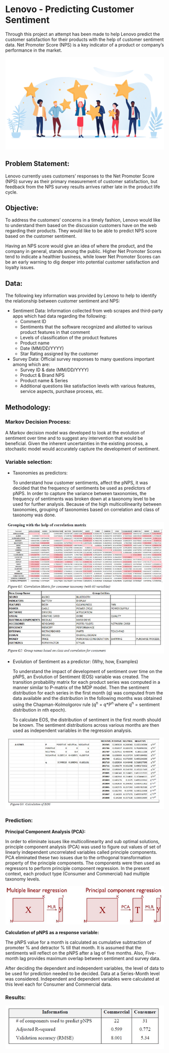 # Lenovo -  Predicting Customer Sentiment

Through this project an attempt has been made to help Lenovo predict the customer satisfaction for their products with the help of customer sentiment data. Net Promoter Score (NPS) is a key indicator of a product or company’s performance in the market.

<img src="https://github.com/SatyajitNarayanan/Lenovo_Predicting_Customer_Sentiment/raw/master/images/review.png" alt="Poster Image">



## **Problem Statement**: 
Lenovo currently uses customers’ responses to the Net Promoter Score (NPS) survey as their primary measurement of customer satisfaction, but feedback from the NPS survey results arrives rather late in the product life cycle. 

## **Objective**: 
To address the customers’ concerns in a timely fashion, Lenovo would like to understand them based on the discussion customers have on the web regarding their products. They would like to be able to predict NPS score based on the customer sentiment.

Having an NPS score would give an idea of where the product, and the company in general, stands among the public. Higher Net Promoter Scores tend to indicate a healthier business, while lower Net Promoter Scores can be an early warning to dig deeper into potential customer satisfaction and loyalty issues.

## **Data:**
The following key information was provided by Lenovo to help to identify the relationship between customer sentiment and NPS:
* Sentiment Data: Information collected from web scrapes and third-party apps which had data regarding the following:
	- Comment ID
	- Sentiments that the software recognized and allotted to various product features in that comment
	- Levels of classification of the product features
	- Product name
	- Date (MM/DD/YYYY)
	- Star Rating assigned by the customer
* Survey Data: Official survey responses to many questions important among which are:
	- Survey ID & date (MM/DD/YYYY)
	- Product & Brand NPS
	- Product name & Series
	- Additional questions like satisfaction levels with various features, service aspects, purchase process, etc.

## **Methodology:**

### Markov Decision Process:

A Markov decision model was developed to look at the evolution of sentiment over time and to suggest any intervention that would be beneficial.  Given the inherent uncertainties in the existing process, a stochastic model would accurately capture the development of sentiment.


### Variable selection:

*	Taxonomies as predictors: 

	To understand how customer sentiments, affect the pNPS, it was decided that the frequency of sentiments be used as predictors of pNPS. In order to capture the variance between taxonomies, the frequency of sentiments was broken down at a taxonomy level to be used for further analysis. Because of the high multicollinearity between taxonomies, grouping of taxonomies based on correlation and class of taxonomy was done.

<img src="https://github.com/SatyajitNarayanan/Lenovo_Predicting_Customer_Sentiment/raw/master/images/Variable_selection.JPG" alt="Poster Image">


* Evolution of Sentiment as a predictor: (Why, how, Examples)

	To understand the impact of development of sentiment over time on the pNPS, an Evolution of Sentiment (EOS) variable was created. The transition probability matrix for each product series was computed in a manner similar to P-matrix of the MDP model. Then the sentiment distribution for each series in the first month (q) was computed from the data available and the distribution in the following months was obtained using the Chapman-Kolmolgorov rule (q<sup>n</sup> = q*P<sup>n</sup> where q<sup>n</sup> = sentiment distribution in nth epoch).

	To calculate EOS, the distribution of sentiment in the first month should be known. The sentiment distributions across various months are then used as independent variables in the regression analysis.

<img src="https://github.com/SatyajitNarayanan/Lenovo_Predicting_Customer_Sentiment/raw/master/images/EOS_Calculation.JPG" alt="Poster Image">



### **Prediction:**

**Principal Component Analysis (PCA):**

In order to eliminate issues like multicollinearity and sub optimal solutions, principle component analysis (PCA) was used to figure out values of set of linearly independent uncorrelated variables called principle components. PCA eliminated these two issues due to the orthogonal transformation property of the principle components. The components were then used as regressors to perform principle component regression. In the present context, each product type (Consumer and Commercial) had multiple taxonomy levels.

<img src="https://github.com/SatyajitNarayanan/Lenovo_Predicting_Customer_Sentiment/raw/master/images/PCA.JPG" alt="Poster Image">

**Calculation of pNPS as a response variable:**

The pNPS value for a month is calculated as cumulative subtraction of promoter % and detractor % till that month. It is assumed that the sentiments will reflect on the pNPS after a lag of five months. Also, Five-month lag provides maximum overlap between sentiment and survey data.

After deciding the dependent and independent variables, the level of data to be used for prediction needed to be decided. Data at a Series-Month level was considered. Independent and dependent variables were calculated at this level each for Consumer and Commercial data.


### **Results:**

<img src="https://github.com/SatyajitNarayanan/Lenovo_Predicting_Customer_Sentiment/raw/master/images/Results.JPG" alt="Poster Image">

